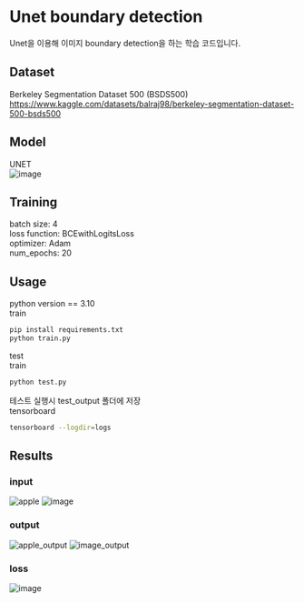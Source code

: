# Unet boundary detection  
Unet을 이용해 이미지 boundary detection을 하는 학습 코드입니다.

## Dataset
Berkeley Segmentation Dataset 500 (BSDS500)  
https://www.kaggle.com/datasets/balraj98/berkeley-segmentation-dataset-500-bsds500
 
## Model  
UNET  
![image](https://github.com/pincesslucy/unet-boundary-detection/assets/98650288/f8a74370-332b-4f41-b175-8ff06ad42644)

## Training  
batch size: 4  
loss function: BCEwithLogitsLoss  
optimizer: Adam  
num_epochs: 20  

## Usage  
python version == 3.10  
train
```bash
pip install requirements.txt
python train.py
```
test  
train
```bash
python test.py
```
테스트 실행시 test_output 폴더에 저장  
tensorboard
```bash
tensorboard --logdir=logs
```

## Results  
### input  
![apple](https://github.com/pincesslucy/unet-boundary-detection/assets/98650288/28be0d27-1915-41da-a658-a3cc4d4d4db6)
![image](https://github.com/pincesslucy/unet-boundary-detection/assets/98650288/38fa30ac-293d-4d93-9142-242066b69700)
### output  
![apple_output](https://github.com/pincesslucy/unet-boundary-detection/assets/98650288/c5673fbd-7ad4-4b01-8ea0-5feac132af1a)
![image_output](https://github.com/pincesslucy/unet-boundary-detection/assets/98650288/7cd149c5-099c-48a3-9b54-6a1568e71313)
### loss
![image](https://github.com/pincesslucy/unet-boundary-detection/assets/98650288/9ffad2d1-2b03-4b0c-ba66-c6e172fc27d6)
